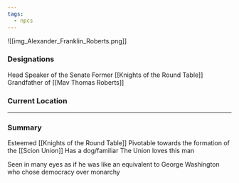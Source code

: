 ```yaml
---
tags:
  - npcs
---
```

![[img_Alexander_Franklin_Roberts.png]]

### Designations
Head Speaker of the Senate
Former [[Knights of the Round Table]]
Grandfather of [[Mav Thomas Roberts]]
### Current Location


___
### Summary
Esteemed [[Knights of the Round Table]]
Pivotable towards the formation of the [[Scion Union]]
Has a dog/familiar
The Union loves this man

Seen in many eyes as if he was like an equivalent to George Washington who chose democracy over monarchy
